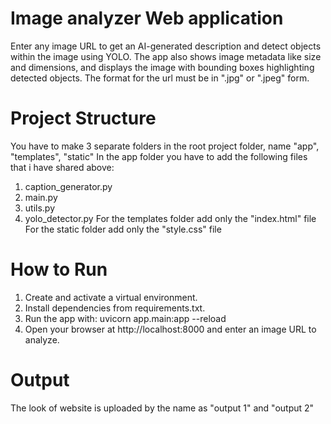 # Image analyzer Web application
Enter any image URL to get an AI-generated description and detect objects within the image using YOLO. The app also shows image metadata like size and dimensions, and displays the image with bounding boxes highlighting detected objects. The format for the url must be in ".jpg" or ".jpeg" form.

# Project Structure
You have to make 3 separate folders in the root project folder, name "app", "templates", "static"
In the app folder you have to add the following files that i have shared above:
1. caption_generator.py
2. main.py
3. utils.py
4. yolo_detector.py
For the templates folder add only the "index.html" file 
For the static folder add only the "style.css" file

# How to Run
1. Create and activate a virtual environment.
2. Install dependencies from requirements.txt.
3. Run the app with:
   uvicorn app.main:app --reload
4. Open your browser at http://localhost:8000 and enter an image URL to analyze.

# Output
The look of website is uploaded by the name as "output 1" and "output 2"
